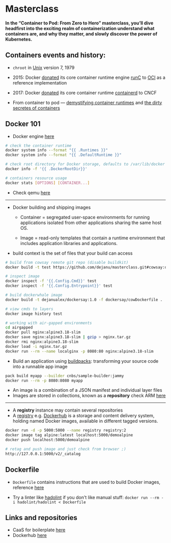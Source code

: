 # Masterclass
__In the “Container to Pod: From Zero to Hero” masterclass, you’ll dive headfirst into the exciting realm of containerization understand what containers are, and why they matter, and slowly discover the power of Kubernetes.__

## Containers events and history:

* `chroot` in [Unix](https://en.wikipedia.org/wiki/Version_7_Unix) version 7, 1979

* 2015: Docker [donated](https://www.docker.com/blog/runc/) its core container runtime engine [runC](https://github.com/opencontainers/runc) to [OCI](https://opencontainers.org/about/overview/) as a reference implementation

* 2017: Docker [donated](https://thenewstack.io/docker-donate-container-runtime-containerd-cloud-native-computing-foundation/) its core container runtime [containerd](https://github.com/containerd/containerd) to CNCF

* From container to pod — [demystifying container runtimes](https://medium.com/faun/from-container-to-pod-demystifying-container-runtimes-a3fd03ee0601) and [the dirty secretes of containers](https://medium.com/faun/the-dirty-secrets-of-containers-1af11bd15e9d)

## Docker 101

* Docker engine [here](https://gist.github.com/dejanu/b4e15c76851502660ec1d43d3018b9c0#file-docker_engine-sh)
```bash
# check the container runtime
docker system info --format "{{ .Runtimes }}"
docker system info --format "{{ .DefaultRuntime }}"

# check root directory for Docker storage, defaults to /var/lib/docker
docker info -f '{{ .DockerRootDir}}'

# containers resource usage
docker stats [OPTIONS] [CONTAINER...]
```
* Check qemu [here](https://docs.docker.com/build/drivers/docker-container/#qemu)
---

* Docker building and shipping images

    - Container = segregated user-space environments for running applications isolated from other applications sharing the same host OS.

    - Image = read-only templates that contain a runtime environment that includes application libraries and applications.

* build context is the set of files that your build can access

```bash
# build from cowsay remote git repo (disable buildkit)
docker build -t test https://github.com/dejanu/masterclass.git#cowsay:dockersay --no-cache

# inspect image
docker inspect -f '{{.Config.Cmd}}' test
docker inspect -f '{{.Config.Entrypoint}}' test

# build dockerwhale image
docker build -t dejanualex/dockersay:1.0 -f dockersay/cowDockerfile .

# view cmds to layers
docker image history test

# working with air-gapped environments
cd airgapped
docker pull nginx:alpine3.18-slim
docker save nginx:alpine3.18-slim | gzip > nginx.tar.gz
docker rmi nginx:alpine3.18-slim
docker load -i nginx.tar.gz
docker run --rm --name localginx -p 8080:80 nginx:alpine3.18-slim
```
* Build an application using [buildpacks](https://buildpacks.io/): transforming your source code into a runnable app image
```bash
pack build myapp --builder cnbs/sample-builder:jammy
docker run --rm -p 8080:8080 myapp
```
* An image is a combination of a JSON manifest and individual layer files
* Images are stored in collections, known as a **repository** check ARM [here](https://github.com/dmikusa/paketo-arm64)

---

* A **registry** instance may contain several repositories
* A [registry](https://docs.docker.com/registry/) e.g. [Dockerhub](https://hub.docker.com/) is a storage and content delivery system, holding named Docker images, available in different tagged versions.

```bash
docker run -d -p 5000:5000 --name registry registry:2
docker image tag alpine:latest localhost:5000/demoalpine
docker push localhost:5000/demoalpine

# retag and push image and just check from browser ;)
http://127.0.0.1:5000/v2/_catalog
```
## Dockerfile

* `Dockerfile` contains instructions that are used to build Docker images, reference [here](https://docs.docker.com/engine/reference/builder/)

* Try a linter like [hadolint](https://github.com/hadolint/hadolint) if you don't like manual stuff: `docker run --rm -i hadolint/hadolint < Dockerfile`
## Links and repositories

* CaaS for boilerplate [here](https://github.com/dejanu/CaaS)
* Dockerhub [here](https://hub.docker.com/u/dejanualex)
